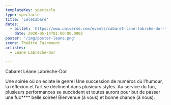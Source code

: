 ```yaml
---
templateKey: spectacle
type: spectacle
title: 'LéléCabaré'
dates: 
  - billet: 'https://www.universe.com/events/cabaret-lane-labrche-dor-tickets-CZWT6J'
    date: 2020-05-14T01:00:00.000Z
poster: '/img/poster-leane.png'
scene: Théâtre Fairmount
artistes:
  - Léane Labrèche-Dor

---
```

Cabaret Léane Labrèche-Dor

Une soirée où on éclate le genre! Une succession de numéros où l’humour, la réflexion et l’art se déclinent dans plusieurs styles. Au service du fun, plusieurs performances se succèdent et toutes auront pour but de passer une fuc**** belle soirée! Bienvenue (à vous) et bonne chance (à nous).
